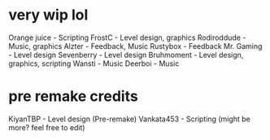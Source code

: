 # very wip lol

Orange juice - Scripting
FrostC - Level design, graphics
Rodiroddude - Music, graphics
Alzter - Feedback, Music
Rustybox - Feedback
Mr. Gaming - Level design
Sevenberry - Level design
Bruhmoment - Level design, graphics, scripting
Wansti - Music
Deerboi - Music

# pre remake credits
KiyanTBP - Level design (Pre-remake)
Vankata453 - Scripting (might be more? feel free to edit)


